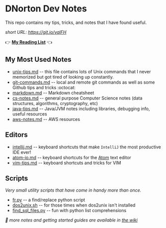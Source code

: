 DNorton Dev Notes
=================

This repo contains my tips, tricks, and notes that I have found useful.

_short URL: <https://git.io/valFH>_

:point_right: __[My Reading List](https://github.com/dnorton/dev-notes/wiki/Reading-List)__ :point_left:

## My Most Used Notes
+ [unix-tips.md](unix-tips.md) -- this file contains lots of Unix commands that I never memorized but got tired of looking up constantly.
+ [git-commands.md](git-commands.md) -- local and remote git commands as well as some Github tips and tricks :octocat:
+ [markdown.md](markdown.md) -- Markdown cheatsheet
+ [cs-notes.md](cs-notes.md) -- general purpose Computer Science notes (data structures, algorithms, cryptography, etc)
+ [java-tips.md](java-tips.md) -- Java/JVM notes including libraries, debugging info, useful resources
+ [aws-notes.md](aws-notes.md) -- AWS resources

## Editors
+ [intellij.md](editors/intellij.md) -- keyboard shortcuts that make `IntelliJ` the most productive IDE ever!
+ [atom-io.md](editors/atom-io.md) -- keyboard shortcuts for the [Atom](http://atom.io) text editor
+ [vim-tips.md](editors/vim-tips.md) -- keyboard shortcuts and tricks for VIM

## Scripts
_Very small utility scripts that have come in handy more than once._
+ [fr.py](scripts/fr.py) -- a find/replace python script
+ [dos2unix.sh](https://gist.github.com/dnorton/bdac1f49ce1e6da8f41f) -- for those times when dos2unix isn't installed
+ [find_sql_files.py](https://gist.github.com/dnorton/fb0fa9f80b6c9d71639a) -- fun with python list comprehensions


_:notebook_with_decorative_cover: more notes and getting started guides are available in [the wiki](https://github.com/dnorton/dev-notes/wiki)_
